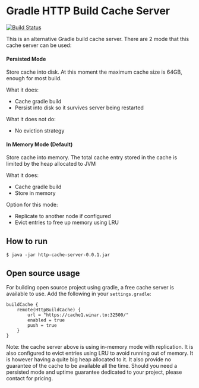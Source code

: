 # Gradle HTTP Build Cache Server

[![Build Status](https://github.com/sinwe/http-gradle-cache-server/actions/workflows/gradle.yml/badge.svg)](https://github.com/sinwe/http-gradle-cache-server/actions/runs/4398313516)

This is an alternative Gradle build cache server.
There are 2 mode that this cache server can be used:
#### Persisted Mode
Store cache into disk. At this moment the maximum cache size is 64GB, enough for most build.

What it does:
* Cache gradle build
* Persist into disk so it survives server being restarted

What it does not do:
* No eviction strategy

#### In Memory Mode (Default)
Store cache into memory. The total cache entry stored in the cache is limited by the heap allocated to JVM

What it does:
* Cache gradle build
* Store in memory

Option for this mode:
* Replicate to another node if configured
* Evict entries to free up memory using LRU

## How to run
    $ java -jar http-cache-server-0.0.1.jar
    
## Open source usage
For building open source project using gradle, a free cache server is available to use.
Add the following in your `settings.gradle`:
    
    buildCache {
        remote(HttpBuildCache) {
            url = "https://cache1.winar.to:32500/"
            enabled = true
            push = true
        }
    } 

Note: the cache server above is using in-memory mode with replication.
It is also configured to evict entries using LRU to avoid running out of memory.
It is however having a quite big heap allocated to it.
It also provide no guarantee of the cache to be available all the time.
Should you need a persisted mode and uptime guarantee dedicated to your project, please contact for pricing.
